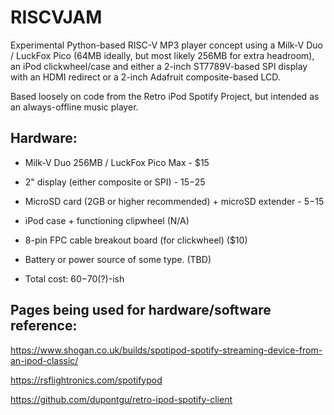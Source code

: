 # RISCVJAM
Experimental Python-based RISC-V MP3 player concept using a Milk-V Duo / LuckFox Pico (64MB ideally, but most likely 256MB for extra headroom), an iPod clickwheel/case and either a 2-inch ST7789V-based SPI display with an HDMI redirect or a 2-inch Adafruit composite-based LCD.

Based loosely on code from the Retro iPod Spotify Project, but intended as an always-offline music player.

## Hardware:
- Milk-V Duo 256MB / LuckFox Pico Max - $15
- 2" display (either composite or SPI) - $15-$25
- MicroSD card (2GB or higher recommended) + microSD extender - $5-$15
- iPod case + functioning clipwheel (N/A)
- 8-pin FPC cable breakout board (for clickwheel) ($10)
- Battery or power source of some type. (TBD)

- Total cost: $60-$70(?)-ish

## Pages being used for hardware/software reference:
https://www.shogan.co.uk/builds/spotipod-spotify-streaming-device-from-an-ipod-classic/

https://rsflightronics.com/spotifypod

https://github.com/dupontgu/retro-ipod-spotify-client
